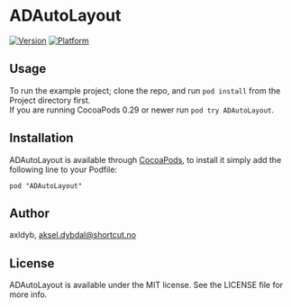 # ADAutoLayout

[![Version](http://cocoapod-badges.herokuapp.com/v/ADAutoLayout/badge.png)](http://cocoadocs.org/docsets/ADAutoLayout)
[![Platform](http://cocoapod-badges.herokuapp.com/p/ADAutoLayout/badge.png)](http://cocoadocs.org/docsets/ADAutoLayout)

## Usage

To run the example project; clone the repo, and run `pod install` from the Project directory first. </br> If you are running CocoaPods 0.29 or newer run `pod try ADAutoLayout`.

## Installation

ADAutoLayout is available through [CocoaPods](http://cocoapods.org), to install
it simply add the following line to your Podfile:

    pod "ADAutoLayout"

## Author

axldyb, aksel.dybdal@shortcut.no

## License

ADAutoLayout is available under the MIT license. See the LICENSE file for more info.

